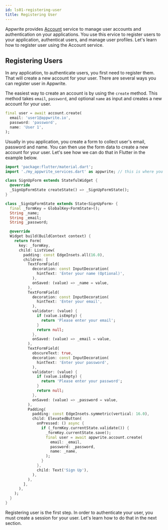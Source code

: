 ```yaml
---
id: ls01-registering-user
title: Registering User
---
```


Appwrite provides [Account](https://appwrite.io/docs/client/account) service to manage user accounts and authentication on your applications. You use this ervice to register users to your application, authenticat users, and manage user profiles. Let's learn how to register user using the Account service.

## Registering Users

In any application, to authenticate users, you first need to register them. That will create a new account for your user. There are several ways you can register user in Appwrite. 

The easiest way to create an account is by using the `create` method. This method takes `email`, `password`, and optional `name` as input and creates a new account for your user.

```dart
final user = await account.create(
  email: 'user1@appwrite.io',
  password: 'password',
  name: 'User 1',
);
```

Usually in you application, you create a form to collect user's email, password and name. You can then use the form data to create a new account for your user. Let's see how we can do that in Flutter in the example below.

```dart
import 'package:flutter/material.dart';
import './my_appwrite_services.dart' as appwrite; // this is where you have setup Appwrite SDK and services

class SignUpForm extends StatefulWidget {
  @override
  _SignUpFormState createState() => _SignUpFormState();
}

class _SignUpFormState extends State<SignUpForm> {
  final _formKey = GlobalKey<FormState>();
  String _name;
  String _email;
  String _password;

  @override
  Widget build(BuildContext context) {
    return Form(
      key: _formKey,
      child: ListView(
        padding: const EdgeInsets.all(16.0),
        children: [
          TextFormField(
            decoration: const InputDecoration(
              hintText: 'Enter your name (Optional)',
            ),
            onSaved: (value) => _name = value,
          ),
          TextFormField(
            decoration: const InputDecoration(
              hintText: 'Enter your email',
            ),
            validator: (value) {
              if (value.isEmpty) {
                return 'Please enter your email';
              }
              return null;
            },
            onSaved: (value) => _email = value,
          ),
          TextFormField(
            obscureText: true,
            decoration: const InputDecoration(
              hintText: 'Enter your password',
            ),
            validator: (value) {
              if (value.isEmpty) {
                return 'Please enter your password';
              }
              return null;
            },
            onSaved: (value) => _password = value,
          ),
          Padding(
            padding: const EdgeInsets.symmetric(vertical: 16.0),
            child: ElevatedButton(
              onPressed: () async {
                if (_formKey.currentState.validate()) {
                  _formKey.currentState.save();
                  final user = await appwrite.account.create(
                    email: _email,
                    password: _password,
                    name: _name,
                  );
                }
              },
              child: Text('Sign Up'),
            ),
          ),
        ],
      ),
    );
  }
}
```

Registering user is the first step. In order to authenticate your user, you must create a session for your user. Let's learn how to do that in the next section.

